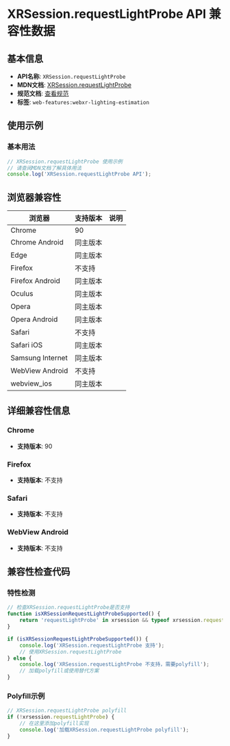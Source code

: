 # XRSession.requestLightProbe API 兼容性数据

## 基本信息

- **API名称**: `XRSession.requestLightProbe`
- **MDN文档**: [XRSession.requestLightProbe](https://developer.mozilla.org/docs/Web/API/XRSession/requestLightProbe)
- **规范文档**: [查看规范](https://immersive-web.github.io/lighting-estimation/#dom-xrsession-requestlightprobe)
- **标签**: `web-features:webxr-lighting-estimation`

## 使用示例

### 基本用法

```javascript
// XRSession.requestLightProbe 使用示例
// 请查阅MDN文档了解具体用法
console.log('XRSession.requestLightProbe API');
```

## 浏览器兼容性

| 浏览器 | 支持版本 | 说明 |
|--------|----------|------|
| Chrome | 90 |  |
| Chrome Android | 同主版本 |  |
| Edge | 同主版本 |  |
| Firefox | 不支持 |  |
| Firefox Android | 同主版本 |  |
| Oculus | 同主版本 |  |
| Opera | 同主版本 |  |
| Opera Android | 同主版本 |  |
| Safari | 不支持 |  |
| Safari iOS | 同主版本 |  |
| Samsung Internet | 同主版本 |  |
| WebView Android | 不支持 |  |
| webview_ios | 同主版本 |  |

## 详细兼容性信息

### Chrome

- **支持版本**: 90

### Firefox

- **支持版本**: 不支持

### Safari

- **支持版本**: 不支持

### WebView Android

- **支持版本**: 不支持

## 兼容性检查代码

### 特性检测

```javascript
// 检查XRSession.requestLightProbe是否支持
function isXRSessionRequestLightProbeSupported() {
    return 'requestLightProbe' in xrsession && typeof xrsession.requestLightProbe === 'function';
}

if (isXRSessionRequestLightProbeSupported()) {
    console.log('XRSession.requestLightProbe 支持');
    // 使用XRSession.requestLightProbe
} else {
    console.log('XRSession.requestLightProbe 不支持，需要polyfill');
    // 加载polyfill或使用替代方案
}
```

### Polyfill示例

```javascript
// XRSession.requestLightProbe polyfill
if (!xrsession.requestLightProbe) {
    // 在这里添加polyfill实现
    console.log('加载XRSession.requestLightProbe polyfill');
}
```


